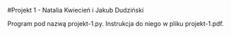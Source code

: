 #Projekt 1 - Natalia Kwiecień i Jakub Dudziński

Program pod nazwą projekt-1.py. Instrukcja do niego w pliku projekt-1.pdf. 
